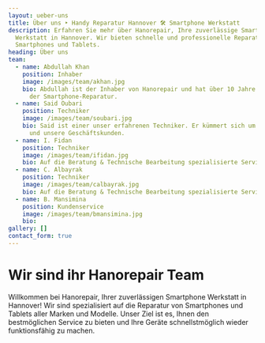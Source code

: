 ```yaml
---
layout: ueber-uns
title: Über uns ‣ Handy Reparatur Hannover 🛠️ Smartphone Werkstatt
description: Erfahren Sie mehr über Hanorepair, Ihre zuverlässige Smartphone
  Werkstatt in Hannover. Wir bieten schnelle und professionelle Reparaturen für
  Smartphones und Tablets.
heading: Über uns
team:
  - name: Abdullah Khan
    position: Inhaber
    image: /images/team/akhan.jpg
    bio: Abdullah ist der Inhaber von Hanorepair und hat über 10 Jahre Erfahrung in
      der Smartphone-Reparatur.
  - name: Said Oubari
    position: Techniker
    image: /images/team/soubari.jpg
    bio: Said ist einer unser erfahrenen Techniker. Er kümmert sich um Reparaturen
      und unsere Geschäftskunden.
  - name: I. Fidan
    position: Techniker
    image: /images/team/ifidan.jpg
    bio: Auf die Beratung & Technische Bearbeitung spezialisierte Servicekraft
  - name: C. Albayrak
    position: Techniker
    image: /images/team/calbayrak.jpg
    bio: Auf die Beratung & Technische Bearbeitung spezialisierte Servicekraft
  - name: B. Mansimina
    position: Kundenservice
    image: /images/team/bmansimina.jpg
    bio: 
gallery: []
contact_form: true
---
```

# Wir sind ihr Hanorepair Team

Willkommen bei Hanorepair, Ihrer zuverlässigen Smartphone Werkstatt in Hannover! Wir sind spezialisiert auf die Reparatur von Smartphones und Tablets aller Marken und Modelle. Unser Ziel ist es, Ihnen den bestmöglichen Service zu bieten und Ihre Geräte schnellstmöglich wieder funktionsfähig zu machen.
